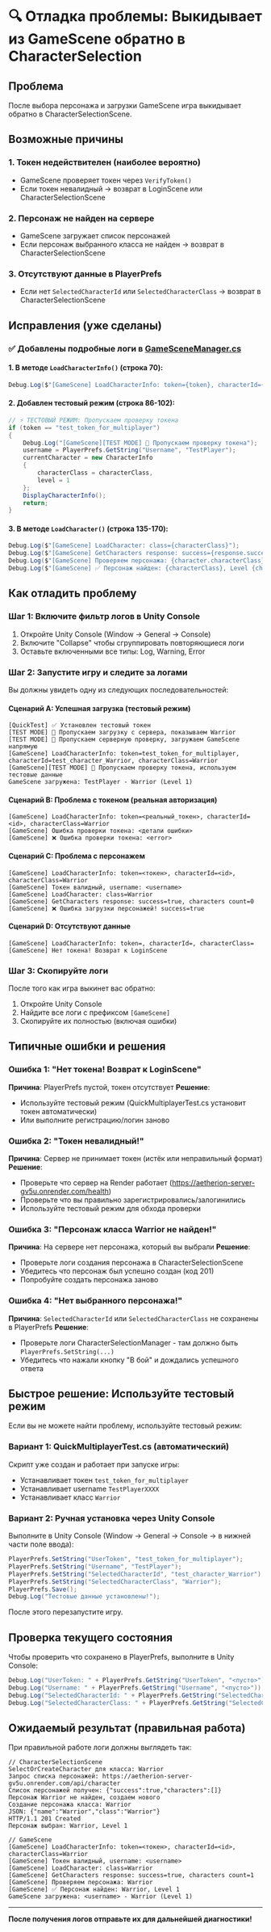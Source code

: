 # 🔍 Отладка проблемы: Выкидывает из GameScene обратно в CharacterSelection

## Проблема

После выбора персонажа и загрузки GameScene игра выкидывает обратно в CharacterSelectionScene.

## Возможные причины

### 1. **Токен недействителен** (наиболее вероятно)
- GameScene проверяет токен через `VerifyToken()`
- Если токен невалидный → возврат в LoginScene или CharacterSelectionScene

### 2. **Персонаж не найден на сервере**
- GameScene загружает список персонажей
- Если персонаж выбранного класса не найден → возврат в CharacterSelectionScene

### 3. **Отсутствуют данные в PlayerPrefs**
- Если нет `SelectedCharacterId` или `SelectedCharacterClass` → возврат в CharacterSelectionScene

## Исправления (уже сделаны)

### ✅ Добавлены подробные логи в [GameSceneManager.cs](Assets/Scripts/UI/GameSceneManager.cs)

#### 1. В методе `LoadCharacterInfo()` (строка 70):
```csharp
Debug.Log($"[GameScene] LoadCharacterInfo: token={token}, characterId={characterId}, characterClass={characterClass}");
```

#### 2. Добавлен тестовый режим (строка 86-102):
```csharp
// ⚡ ТЕСТОВЫЙ РЕЖИМ: Пропускаем проверку токена
if (token == "test_token_for_multiplayer")
{
    Debug.Log("[GameScene][TEST MODE] 🚀 Пропускаем проверку токена");
    username = PlayerPrefs.GetString("Username", "TestPlayer");
    currentCharacter = new CharacterInfo
    {
        characterClass = characterClass,
        level = 1
    };
    DisplayCharacterInfo();
    return;
}
```

#### 3. В методе `LoadCharacter()` (строка 135-170):
```csharp
Debug.Log($"[GameScene] LoadCharacter: class={characterClass}");
Debug.Log($"[GameScene] GetCharacters response: success={response.success}, characters count={response.characters?.Length ?? 0}");
Debug.Log($"[GameScene] Проверяем персонажа: {character.characterClass}");
Debug.Log($"[GameScene] ✅ Персонаж найден: {characterClass}, Level {character.level}");
```

## Как отладить проблему

### Шаг 1: Включите фильтр логов в Unity Console
1. Откройте Unity Console (Window → General → Console)
2. Включите "Collapse" чтобы сгруппировать повторяющиеся логи
3. Оставьте включенными все типы: Log, Warning, Error

### Шаг 2: Запустите игру и следите за логами

Вы должны увидеть одну из следующих последовательностей:

#### Сценарий A: Успешная загрузка (тестовый режим)
```
[QuickTest] ✅ Установлен тестовый токен
[TEST MODE] 🚀 Пропускаем загрузку с сервера, показываем Warrior
[TEST MODE] 🚀 Пропускаем серверную проверку, загружаем GameScene напрямую
[GameScene] LoadCharacterInfo: token=test_token_for_multiplayer, characterId=test_character_Warrior, characterClass=Warrior
[GameScene][TEST MODE] 🚀 Пропускаем проверку токена, используем тестовые данные
GameScene загружена: TestPlayer - Warrior (Level 1)
```

#### Сценарий B: Проблема с токеном (реальная авторизация)
```
[GameScene] LoadCharacterInfo: token=<реальный_токен>, characterId=<id>, characterClass=Warrior
[GameScene] Ошибка проверки токена: <детали ошибки>
[GameScene] ❌ Ошибка проверки токена: <error>
```

#### Сценарий C: Проблема с персонажем
```
[GameScene] LoadCharacterInfo: token=<токен>, characterId=<id>, characterClass=Warrior
[GameScene] Токен валидный, username: <username>
[GameScene] LoadCharacter: class=Warrior
[GameScene] GetCharacters response: success=true, characters count=0
[GameScene] ❌ Ошибка загрузки персонажей! success=true
```

#### Сценарий D: Отсутствуют данные
```
[GameScene] LoadCharacterInfo: token=, characterId=, characterClass=
[GameScene] Нет токена! Возврат к LoginScene
```

### Шаг 3: Скопируйте логи

После того как игра выкинет вас обратно:
1. Откройте Unity Console
2. Найдите все логи с префиксом `[GameScene]`
3. Скопируйте их полностью (включая ошибки)

## Типичные ошибки и решения

### Ошибка 1: "Нет токена! Возврат к LoginScene"
**Причина**: PlayerPrefs пустой, токен отсутствует
**Решение**:
- Используйте тестовый режим (QuickMultiplayerTest.cs установит токен автоматически)
- Или выполните регистрацию/логин заново

### Ошибка 2: "Токен невалидный!"
**Причина**: Сервер не принимает токен (истёк или неправильный формат)
**Решение**:
- Проверьте что сервер на Render работает (https://aetherion-server-gv5u.onrender.com/health)
- Проверьте что вы правильно зарегистрировались/залогинились
- Используйте тестовый режим для обхода проверки

### Ошибка 3: "Персонаж класса Warrior не найден!"
**Причина**: На сервере нет персонажа, который вы выбрали
**Решение**:
- Проверьте логи создания персонажа в CharacterSelectionScene
- Убедитесь что персонаж был успешно создан (код 201)
- Попробуйте создать персонажа заново

### Ошибка 4: "Нет выбранного персонажа!"
**Причина**: `SelectedCharacterId` или `SelectedCharacterClass` не сохранены в PlayerPrefs
**Решение**:
- Проверьте логи CharacterSelectionManager - там должно быть `PlayerPrefs.SetString(...)`
- Убедитесь что нажали кнопку "В бой" и дождались успешного ответа

## Быстрое решение: Используйте тестовый режим

Если вы не можете найти проблему, используйте тестовый режим:

### Вариант 1: QuickMultiplayerTest.cs (автоматический)
Скрипт уже создан и работает при запуске игры:
- Устанавливает токен `test_token_for_multiplayer`
- Устанавливает username `TestPlayerXXXX`
- Устанавливает класс `Warrior`

### Вариант 2: Ручная установка через Unity Console
Выполните в Unity Console (Window → General → Console → в нижней части поле ввода):
```csharp
PlayerPrefs.SetString("UserToken", "test_token_for_multiplayer");
PlayerPrefs.SetString("Username", "TestPlayer");
PlayerPrefs.SetString("SelectedCharacterId", "test_character_Warrior");
PlayerPrefs.SetString("SelectedCharacterClass", "Warrior");
PlayerPrefs.Save();
Debug.Log("Тестовые данные установлены!");
```

После этого перезапустите игру.

## Проверка текущего состояния

Чтобы проверить что сохранено в PlayerPrefs, выполните в Unity Console:
```csharp
Debug.Log("UserToken: " + PlayerPrefs.GetString("UserToken", "<пусто>"));
Debug.Log("Username: " + PlayerPrefs.GetString("Username", "<пусто>"));
Debug.Log("SelectedCharacterId: " + PlayerPrefs.GetString("SelectedCharacterId", "<пусто>"));
Debug.Log("SelectedCharacterClass: " + PlayerPrefs.GetString("SelectedCharacterClass", "<пусто>"));
```

## Ожидаемый результат (правильная работа)

При правильной работе логи должны выглядеть так:

```
// CharacterSelectionScene
SelectOrCreateCharacter для класса: Warrior
Запрос списка персонажей: https://aetherion-server-gv5u.onrender.com/api/character
Список персонажей получен: {"success":true,"characters":[]}
Персонаж Warrior не найден, создаем нового
Создание персонажа класса: Warrior
JSON: {"name":"Warrior","class":"Warrior"}
HTTP/1.1 201 Created
Персонаж выбран: Warrior, Level 1

// GameScene
[GameScene] LoadCharacterInfo: token=<токен>, characterId=<id>, characterClass=Warrior
[GameScene] Токен валидный, username: <username>
[GameScene] LoadCharacter: class=Warrior
[GameScene] GetCharacters response: success=true, characters count=1
[GameScene] Проверяем персонажа: Warrior
[GameScene] ✅ Персонаж найден: Warrior, Level 1
GameScene загружена: <username> - Warrior (Level 1)
```

---

**После получения логов отправьте их для дальнейшей диагностики!**
